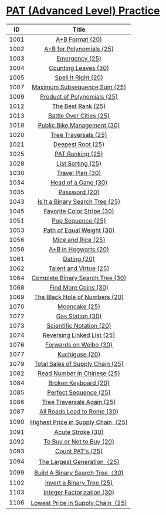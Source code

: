 # [PAT (Advanced Level) Practice](https://pintia.cn/problem-sets/994805342720868352/problems)

| ID | Title |
| :--: | :--: |
| 1001 | [A+B Format (20)](1001)|
| 1002 | [A+B for Polynomials (25)](1002)|
| 1003 | [Emergency (25)](1003)|
| 1004 | [Counting Leaves (30)](1004)|
| 1005 | [Spell It Right (20)](1005)|
| 1007 | [Maximum Subsequence Sum (25)](1007)|
| 1009 | [Product of Polynomials (25)](1009)|
| 1012 | [The Best Rank (25)](1012)|
| 1013 | [Battle Over Cities (25)](1013)|
| 1018 | [Public Bike Management (30)](1018)|
| 1020 | [Tree Traversals (25)](1020)|
| 1021 | [Deepest Root (25)](1021)|
| 1025 | [PAT Ranking (25)](1025)|
| 1028 | [List Sorting (25)](1028)|
| 1030 | [Travel Plan (30)](1030)|
| 1034 | [Head of a Gang (30)](1034)|
| 1035 | [Password (20)](1035)|
| 1043 | [Is It a Binary Search Tree (25)](1043)|
| 1045 | [Favorite Color Stripe (30)](1045)|
| 1051 | [Pop Sequence (25)](1051)|
| 1053 | [Path of Equal Weight (30)](1053)|
| 1056 | [Mice and Rice (25)](1056)|
| 1058 | [A+B in Hogwarts (20)](1058)|
| 1061 | [Dating (20)](1061)|
| 1062 | [Talent and Virtue (25)](1062)|
| 1064 | [Complete Binary Search Tree (30)](1064)|
| 1068 | [Find More Coins (30)](1068)|
| 1069 | [The Black Hole of Numbers (20)](1069)|
| 1070 | [Mooncake (25)](1070)|
| 1072 | [Gas Station (30)](1072)|
| 1073 | [Scientific Notation (20)](1073)|
| 1074 | [Reversing Linked List (25)](1074)|
| 1076 | [Forwards on Weibo (30)](1076)|
| 1077 | [Kuchiguse (20)](1077)|
| 1079 | [Total Sales of Supply Chain (25)](1079)|
| 1082 | [Read Number in Chinese (25)](1082)|
| 1084 | [Broken Keyboard (20)](1084)|
| 1085 | [Perfect Sequence (25)](1085)|
| 1086 | [Tree Traversals Again (25)](1086)|
| 1087 | [All Roads Lead to Rome (30)](1087)|
| 1090 | [Highest Price in Supply Chain（25)](1090)|
| 1091 | [Acute Stroke (30)](1091)|
| 1092 | [To Buy or Not to Buy (20)](1092)|
| 1093 | [Count PAT's (25)](1093)|
| 1094 | [The Largest Generation（25)](1094)|
| 1099 | [Build A Binary Search Tree（30)](1099)|
| 1102 | [Invert a Binary Tree (25)](1102)|
| 1103 | [Integer Factorization (30)](1103)|
| 1106 | [Lowest Price in Supply Chain（25)](1106)|
